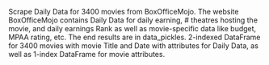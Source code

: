 Scrape Daily Data for 3400 movies from BoxOfficeMojo. 
The website BoxOfficeMojo contains Daily Data for daily earning, # theatres hosting the movie, and daily earnings Rank as well as movie-specific data like budget, MPAA rating, etc.
The end results are in data_pickles. 2-indexed DataFrame for 3400 movies with movie Title and Date with attributes for Daily Data, as well as 1-index DataFrame for movie attributes.
